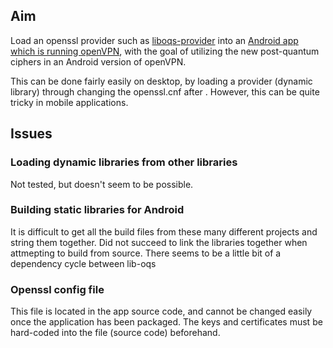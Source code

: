## Aim

Load an openssl provider such as [liboqs-provider](https://github.com/open-quantum-safe/oqs-provider/tree/main) into an [Android app which is running openVPN](https://github.com/schwabe/ics-openvpn),
with the goal of utilizing the new post-quantum ciphers in an Android version of openVPN.

This can be done fairly easily on desktop, by loading a provider (dynamic library) through changing the openssl.cnf after . However, this can be quite tricky in mobile applications.

## Issues

### Loading dynamic libraries from other libraries

Not tested, but doesn't seem to be possible.

### Building static libraries for Android

It is difficult to get all the build files from these many different projects and string them together.
Did not succeed to link the libraries together when attmepting to build from source. There seems to be a little bit of a dependency cycle between lib-oqs

### Openssl config file

This file is located in the app source code, and cannot be changed easily once the application has been packaged. The keys and certificates must be hard-coded into the file (source code) beforehand.
